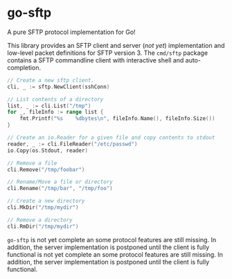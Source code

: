 # go-sftp

A pure SFTP protocol implementation for Go!

This library provides an SFTP client and server (*not yet*) implementation and
low-level packet definitions for SFTP version 3. The `cmd/sftp` package contains
a SFTP commandline client with interactive shell and auto-completion. 

```go
// Create a new sftp client. 
cli, _ := sftp.NewClient(sshConn)

// List contents of a directory
list, _ := cli.List("/tmp")
for _, fileInfo := range list {
    fmt.Printf("%s    %dbytes\n", fileInfo.Name(), fileInfo.Size())
}

// Create an io.Reader for a given file and copy contents to stdout
reader, _ := cli.FileReader("/etc/passwd")
io.Copy(os.Stdout, reader)

// Remove a file
cli.Remove("/tmp/foobar")

// Rename/Move a file or directory
cli.Rename("/tmp/bar", "/tmp/foo")

// Create a new directory
cli.MkDir("/tmp/mydir")

// Remove a directory
cli.RmDir("/tmp/mydir")
```

`go-sftp` is not yet complete an some protocol features are still missing. In
addition, the server implementation is postponed until the client is fully 
functional is not yet complete an some protocol features are still missing. In
addition, the server implementation is postponed until the client is fully 
functional.

